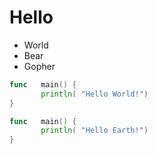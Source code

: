 # Hello

* World
* Bear
* Gopher

```go
func   main() {
       println( "Hello World!")
}
```

```go
func   main() {
       println( "Hello Earth!")
}
```